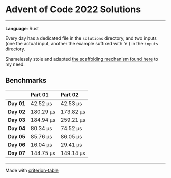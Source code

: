 # Advent of Code 2022 Solutions
---
**Language**: Rust

Every day has a dedicated file in the `solutions` directory, and two inputs (one the actual input, another the example suffixed with 'e') in the `inputs` directory.

Shamelessly stole and adapted [the scaffolding mechanism found here](https://github.com/fspoettel/advent-of-code-rust) to my need.


## Benchmarks

|              | Part 01                 | Part 02                         |
|:-------------|:--------------------------|:--------------------------------- |
| **Day 01** | 42.52 μs   | 42.53 μs    |
| **Day 02** | 180.29 μs  | 173.82 μs   |
| **Day 03** | 184.94 μs  | 259.21 μs     |
| **Day 04** | 80.34 μs   | 74.52 μs    |
| **Day 05** | 85.76 μs   | 86.05 μs    |
| **Day 06** | 16.04 μs   | 29.41 μs      |
| **Day 07** | 144.75 μs  | 149.14 μs   |

---
Made with [criterion-table](https://github.com/nu11ptr/criterion-table)

